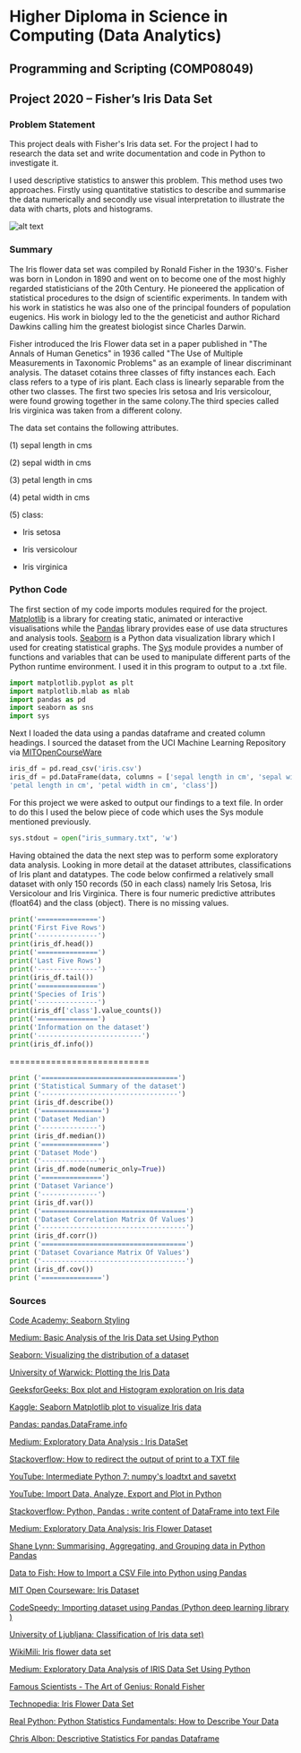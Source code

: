 # Higher Diploma in Science in Computing (Data Analytics)
## Programming and Scripting (COMP08049) 
## Project 2020 – Fisher’s Iris Data Set


### Problem Statement
This project deals with Fisher's Iris data set. For the project I had to research the data set and write documentation and code in Python to investigate it.

I used descriptive statistics to answer this problem. This method uses two approaches. Firstly using quantitative statistics to describe and summarise the data numerically and secondly use visual interpretation to illustrate the data with charts, plots and histograms.

![alt text](https://i1.wp.com/dataaspirant.com/wp-content/uploads/2017/01/irises.png?resize=600%2C181 "Iris Flowers")


### Summary
The Iris flower data set was compiled by Ronald Fisher in the 1930's. Fisher was born in London in 1890 and went on to become one of the most highly regarded statisticians of the 20th Century. He pioneered the application of statistical procedures to the dsign of scientific experiments. In tandem with his work in statistics he was also one of the principal founders of population eugenics. His work in biology led to the the geneticist and author Richard Dawkins calling him the greatest biologist since Charles Darwin.

Fisher introduced the Iris Flower data set in a paper published in "The Annals of Human Genetics" in 1936 called "The Use of Multiple Measurements in Taxonomic Problems" as an example of linear discriminant analysis. The dataset cotains three classes of fifty instances each. Each class refers to a type of iris plant. Each class is linearly separable from the other two classes. The first two species Iris setosa and Iris versicolour, were found growing together in the same colony.The third species called Iris virginica was taken from a different colony.

The data set contains the following attributes.

(1) sepal length in cms

(2) sepal width in cms

(3) petal length in cms

(4) petal width in cms

(5) class:

   * Iris setosa
    
   * Iris versicolour
    
   * Iris virginica

### Python Code
The first section of my code imports modules required for the project.
[Matplotlib](https://matplotlib.org/) is a library for creating static, animated or interactive visualisations while the [Pandas](https://pandas.pydata.org/) library provides ease of use data structures and analysis tools.
[Seaborn](http://seaborn.pydata.org/) is a Python data visualization library which I used for creating statistical graphs.
The [Sys](https://www.python-course.eu/sys_module.php) module provides a number of functions and variables that can be used to manipulate different parts of the Python runtime environment. I used it in this program to output to a .txt file.
```python
import matplotlib.pyplot as plt
import matplotlib.mlab as mlab
import pandas as pd
import seaborn as sns
import sys
```
Next I loaded the data using a pandas dataframe and created column headings. I sourced the dataset from the UCI Machine Learning Repository via [MITOpenCourseWare](https://ocw.mit.edu/courses/sloan-school-of-management/15-097-prediction-machine-learning-and-statistics-spring-2012/datasets/)
```python
iris_df = pd.read_csv('iris.csv')
iris_df = pd.DataFrame(data, columns = ['sepal length in cm', 'sepal width in cm', 
'petal length in cm', 'petal width in cm', 'class'])
```
For this project we were asked to output our findings to a text file. In order to do this I used the below piece of code which uses the Sys module mentioned previously.
```python
sys.stdout = open("iris_summary.txt", 'w')
```
Having obtained the data the next step was to perform some exploratory data analysis. Looking in more detail at the dataset attributes, classifications of Iris plant and datatypes. The code below confirmed a relatively small dataset with only 150 records (50 in each class) namely Iris Setosa, Iris Versicolour and Iris Virginica. There is four numeric predictive attributes (float64) and the class (object). There is no missing values. 
```python
print('===============')
print('First Five Rows')
print('---------------')
print(iris_df.head())
print('===============')
print('Last Five Rows')
print('---------------')
print(iris_df.tail())
print('===============')
print('Species of Iris')
print('---------------')
print(iris_df['class'].value_counts())
print('===============')
print('Information on the dataset')
print('--------------------------')
print(iris_df.info())
```
===========================
```python
print ('==================================')
print ('Statistical Summary of the dataset')
print ('----------------------------------')
print (iris_df.describe())
print ('===============')
print ('Dataset Median')
print ('--------------')
print (iris_df.median())
print ('===============')
print ('Dataset Mode')
print ('--------------')
print (iris_df.mode(numeric_only=True))
print ('===============')
print ('Dataset Variance')
print ('--------------')
print (iris_df.var())
print ('====================================')
print ('Dataset Correlation Matrix Of Values')
print ('------------------------------------')
print (iris_df.corr())
print ('====================================')
print ('Dataset Covariance Matrix Of Values')
print ('------------------------------------')
print (iris_df.cov())
print ('===============')
```
### Sources
[Code Academy: Seaborn Styling](https://www.codecademy.com/articles/seaborn-design-ii)

[Medium: Basic Analysis of the Iris Data set Using Python](https://medium.com/codebagng/basic-analysis-of-the-iris-data-set-using-python-2995618a6342)

[Seaborn: Visualizing the distribution of a dataset](http://seaborn.pydata.org/tutorial/distributions.html)

[University of Warwick: Plotting the Iris Data](https://warwick.ac.uk/fac/sci/moac/people/students/peter_cock/r/iris_plots/)

[GeeksforGeeks: Box plot and Histogram exploration on Iris data](https://www.geeksforgeeks.org/box-plot-and-histogram-exploration-on-iris-data/)

[Kaggle: Seaborn Matplotlib plot to visualize Iris data](https://www.kaggle.com/biphili/seaborn-matplotlib-plot-to-visualize-iris-data)

[Pandas: pandas.DataFrame.info](https://pandas.pydata.org/pandas-docs/stable/reference/api/pandas.DataFrame.info.html)

[Medium: Exploratory Data Analysis : Iris DataSet](https://medium.com/@harimittapalli/exploratory-data-analysis-iris-dataset-9920ea439a3e)

[Stackoverflow: How to redirect the output of print to a TXT file](https://stackoverflow.com/questions/4110891/how-to-redirect-the-output-of-print-to-a-txt-file)

[YouTube: Intermediate Python 7: numpy's loadtxt and savetxt](https://www.youtube.com/watch?v=bqo3BmzyXeI)

[YouTube: Import Data, Analyze, Export and Plot in Python](https://www.youtube.com/watch?v=pQv6zMlYJ0A)

[Stackoverflow: Python, Pandas : write content of DataFrame into text File](https://stackoverflow.com/questions/31247198/python-pandas-write-content-of-dataframe-into-text-file)

[Medium: Exploratory Data Analysis: Iris Flower Dataset](https://medium.com/analytics-vidhya/exploratory-data-analysis-iris-flower-dataset-a21c368a1f4)

[Shane Lynn: Summarising, Aggregating, and Grouping data in Python Pandas](https://www.shanelynn.ie/summarising-aggregation-and-grouping-data-in-python-pandas/)

[Data to Fish: How to Import a CSV File into Python using Pandas](https://datatofish.com/import-csv-file-python-using-pandas/)

[MIT Open Courseware: Iris Dataset](https://ocw.mit.edu/courses/sloan-school-of-management/15-097-prediction-machine-learning-and-statistics-spring-2012/datasets/)

[CodeSpeedy: Importing dataset using Pandas (Python deep learning library )](https://www.codespeedy.com/importing-dataset-using-pandas-python-deep-learning-library/)

[University of Ljubljana: Classification of Iris data set)](http://lab.fs.uni-lj.si/lasin/wp/IMIT_files/neural/doc/seminar8.pdf)

[WikiMili: Iris flower data set](https://wikimili.com/en/Iris_flower_data_set)

[Medium: Exploratory Data Analysis of IRIS Data Set Using Python](https://medium.com/@avulurivenkatasaireddy/exploratory-data-analysis-of-iris-data-set-using-python-823e54110d2d)

[Famous Scientists - The Art of Genius: Ronald Fisher](https://www.famousscientists.org/ronald-fisher/)

[Technopedia: Iris Flower Data Set](https://www.techopedia.com/definition/32880/iris-flower-data-set)

[Real Python: Python Statistics Fundamentals: How to Describe Your Data](https://realpython.com/python-statistics/)

[Chris Albon: Descriptive Statistics For pandas Dataframe](https://chrisalbon.com/python/data_wrangling/pandas_dataframe_descriptive_stats/)
